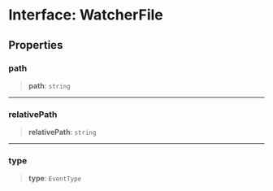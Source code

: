 # Interface: WatcherFile

## Properties

### path

> **path**: `string`

***

### relativePath

> **relativePath**: `string`

***

### type

> **type**: `EventType`
